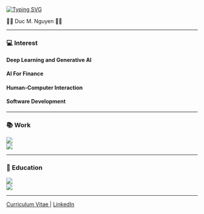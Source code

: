 [![Typing SVG](https://readme-typing-svg.herokuapp.com?font=Fira+Code&pause=1000&random=false&width=435&lines=Nguyen+Minh+Duc;Computer+Science+Student;Deep+Learning;Information+Visualization)](https://git.io/typing-svg)

👨‍💻 Duc M. Nguyen 👨‍💻

---

### 💻  Interest

#### Deep Learning and Generative AI
#### AI For Finance
#### Human-Computer Interaction
#### Software Development

---

### 📚 Work

<a href="https://ivader.unist.ac.kr/">
<img src="https://img.shields.io/badge/ HAIV LAB Undergraduate Research Intern @ UNIST-EADBC6?style=for-the-badge"/>  
</a>
<br>
<a href="https://admu-intl.unist.ac.kr/info/scholarships/">
<img src="https://img.shields.io/badge/ UNIST Global Dream Scholarship Recipient-002C5F?style=for-the-badge&logo=k&logoColor=white"/>  
</a>

---

### 🏫 Education  

<a href="https://cse.unist.ac.kr/eng/">
<img src="https://img.shields.io/badge/B.S Computer Science and Engineering (2020~2024) - UNIST-44c1c4?style=for-the-badge"/>
</a>
<br>
<a href="https://ie.unist.ac.kr/eng/">
<img src="https://img.shields.io/badge/B.S Industrial Engineering (2020~2024) - UNIST-44c1c4?style=for-the-badge"/>
</a>
<be>

---

<a href="#">
  Curriculum Vitae
</a>
|
<a href="https://www.linkedin.com/in/duc-m-nguyen-13b461118/">
  LinkedIn
</a>
